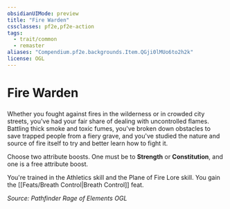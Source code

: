 ```yaml
---
obsidianUIMode: preview
title: "Fire Warden"
cssclasses: pf2e,pf2e-action
tags:
  - trait/common
  - remaster
aliases: "Compendium.pf2e.backgrounds.Item.QGji0lMUo6to2h2k"
license: OGL
---
```

# Fire Warden

### 






Whether you fought against fires in the wilderness or in crowded city streets, you've had your fair share of dealing with uncontrolled flames. Battling thick smoke and toxic fumes, you've broken down obstacles to save trapped people from a fiery grave, and you've studied the nature and source of fire itself to try and better learn how to fight it.

Choose two attribute boosts. One must be to **Strength** or **Constitution**, and one is a free attribute boost.

You're trained in the Athletics skill and the Plane of Fire Lore skill. You gain the [[Feats/Breath Control|Breath Control]] feat.

*Source: Pathfinder Rage of Elements*
*OGL*